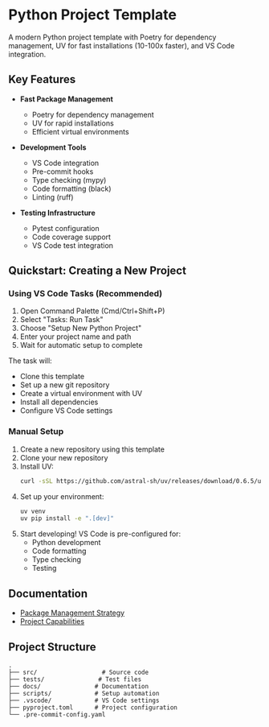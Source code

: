 # Python Project Template

A modern Python project template with Poetry for dependency management, UV for fast installations (10-100x faster), and VS Code integration.

## Key Features

- **Fast Package Management**

  - Poetry for dependency management
  - UV for rapid installations
  - Efficient virtual environments

- **Development Tools**

  - VS Code integration
  - Pre-commit hooks
  - Type checking (mypy)
  - Code formatting (black)
  - Linting (ruff)

- **Testing Infrastructure**
  - Pytest configuration
  - Code coverage support
  - VS Code test integration

## Quickstart: Creating a New Project

### Using VS Code Tasks (Recommended)

1. Open Command Palette (Cmd/Ctrl+Shift+P)
2. Select "Tasks: Run Task"
3. Choose "Setup New Python Project"
4. Enter your project name and path
5. Wait for automatic setup to complete

The task will:

- Clone this template
- Set up a new git repository
- Create a virtual environment with UV
- Install all dependencies
- Configure VS Code settings

### Manual Setup

1. Create a new repository using this template
2. Clone your new repository
3. Install UV:
   ```bash
   curl -sSL https://github.com/astral-sh/uv/releases/download/0.6.5/uv-installer.sh | sh
   ```
4. Set up your environment:
   ```bash
   uv venv
   uv pip install -e ".[dev]"
   ```
5. Start developing! VS Code is pre-configured for:
   - Python development
   - Code formatting
   - Type checking
   - Testing

## Documentation

- [Package Management Strategy](docs/package-management.md)
- [Project Capabilities](docs/capabilities.md)

## Project Structure

```
.
├── src/                  # Source code
├── tests/               # Test files
├── docs/               # Documentation
├── scripts/            # Setup automation
├── .vscode/            # VS Code settings
├── pyproject.toml      # Project configuration
└── .pre-commit-config.yaml
```
